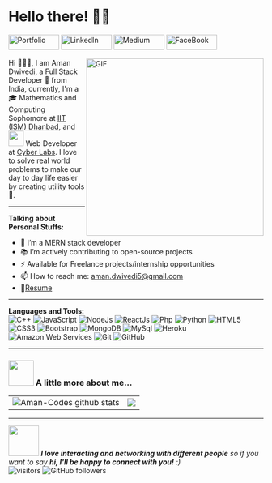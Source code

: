 # Hello there! 👋🏻

<a href="https://aman-codes.github.io/" title="Portfolio">
<img src="https://img.shields.io/badge/-Portfolio-black?style=flat-square&logo=appveyor" alt="Portfolio"  width="100" height="30"></a>

<a href="https://www.linkedin.com/in/aman-dwivedi/" title="LinkedIn">
<img src="https://img.shields.io/badge/-LinkedIn-black?style=flat-square&logo=linkedin" alt="LinkedIn"  width="100" height="30"></a>

<a href="https://aman-codes.medium.com/" title="Medium">
<img src="https://img.shields.io/badge/-Medium-black?style=flat-square&logo=medium" alt="Medium"  width="100" height="30"></a>

<!-- <a href="https://codeforces.com/profile/Aman-Codes" title="Codeforces">
<img src="https://img.shields.io/badge/-Codeforces-black?style=flat-square&logo=codeforces" alt="codeforces"  width="100" height="30"></a>

<a href="https://www.codechef.com/users/aman_dwivedi" title="Codechef">
<img src="https://img.shields.io/badge/-CodeChef-black?style=flat-square&logo=codechef" alt="codechef" width="100" height="30"></a>

<a href="https://www.hackerrank.com/Aman_Codes" title="HackerRank">
<img src="https://img.shields.io/badge/-HackerRank-black?style=flat-square&logo=hackerrank" alt="HackerRank"  width="100" height="30"></a> -->

<!-- <a href="https://leetcode.com/aman-codes/" title="Leetcode">
<img src="https://img.shields.io/badge/-LeetCode-black?style=flat-square&logo=leetcode" alt="leetcode"  width="100" height="30"></a> -->

<a href="https://www.facebook.com/profile.php?id=100039304971071" title="FaceBook">
<img src="https://img.shields.io/badge/-Facebook-black?style=flat-square&logo=facebook" alt="FaceBook"  width="100" height="30"></a>


<p>
<img align="right" alt="GIF" src="https://media.giphy.com/media/SWoSkN6DxTszqIKEqv/giphy.gif" width="350" height="350"/>
Hi 🙋🏻‍♂️, I am Aman Dwivedi, a Full Stack Developer 🚀 from India, currently, I'm a 🎓 Mathematics and Computing Sophomore at <a href="https://www.iitism.ac.in/">IIT (ISM) Dhanbad</a>, and <img src="https://media.giphy.com/media/WUlplcMpOCEmTGBtBW/giphy.gif" width="30" > Web Developer at <a href="https://cyberlabs.club">Cyber Labs</a>. I love to solve real world problems to make our day to day life easier by creating utility tools 🔨.
</p>

---
**Talking about Personal Stuffs:**

- 🌱 I’m a MERN stack developer
- 📚 I’m actively contributing to open-source projects
- ⚡️ Available for Freelance projects/internship opportunities
- 📫 How to reach me: aman.dwivedi5@gmail.com
- 📝[Resume](https://drive.google.com/file/d/1TqoSZA6BASkm2xiDeNxp-nVbYpe86GG4/view?usp=sharing)

---

**Languages and Tools:**  
![C++](https://img.shields.io/badge/-C++-00599C?style=flat-square&logo=c "C++")
![JavaScript](https://img.shields.io/badge/-JavaScript-black?style=flat-square&logo=javascript "JavaScript")
![NodeJs](https://img.shields.io/badge/-NodeJs-303030?style=flat-square&logo=Node.js "NodeJs")
![ReactJs](https://img.shields.io/badge/-ReactJs-black?style=flat-square&logo=react "ReactJs")
![Php](https://img.shields.io/badge/-PHP-black?style=flat-square&logo=php "PHP")
![Python](https://img.shields.io/badge/-Python-FFD43B?style=flat-square&logo=Python "Phython")
![HTML5](https://img.shields.io/badge/-HTML5-E34F26?style=flat-square&logo=html5&logoColor=white "HTML5")
![CSS3](https://img.shields.io/badge/-CSS3-1572B6?style=flat-square&logo=css3 "CSS3")
![Bootstrap](https://img.shields.io/badge/-Bootstrap-563D7C?style=flat-square&logo=bootstrap "Bootstrap")
![MongoDB](https://img.shields.io/badge/-MongoDB-black?style=flat-square&logo=mongodb "MongoDB")
![MySql](https://img.shields.io/badge/-Mysql-F29111?style=flat-square&logo=mysql "MySql")
![Heroku](https://img.shields.io/badge/-Heroku-430098?style=flat-square&logo=heroku "Heroku")
![Amazon Web Services](https://img.shields.io/badge/AWS-FF9900?style=flat-square&logo=amazon-aws "Amazon Web Services")
![Git](https://img.shields.io/badge/-Git-black?style=flat-square&logo=git "Git")
![GitHub](https://img.shields.io/badge/-GitHub-181717?style=flat-square&logo=github "GitHub")
<hr />

### <img src="https://media.giphy.com/media/VgCDAzcKvsR6OM0uWg/giphy.gif" width="50"> A little more about me... 

<table>
  <tr>
    <td>
      <img  align="center" src="https://github-readme-stats.vercel.app/api?username=Aman-Codes&show_icons=true&include_all_commits=true&theme=buefy&hide_border=true" alt="Aman-Codes github stats"/>
    </td>
    <td>
      <img  align="center" src="https://github-readme-stats.vercel.app/api/top-langs/?username=Aman-Codes&layout=compact&theme=buefy&hide_border=true&langs_count=10"/>
    </td>
  </tr>
 </table>
<hr />

<img src="https://media.giphy.com/media/LnQjpWaON8nhr21vNW/giphy.gif" width="60"> <em><b>I love interacting and networking with different people</b> so if you want to say <b>hi, I'll be happy to connect with you!</b> :)</em><br/>
![visitors](https://visitor-badge.laobi.icu/badge?page_id=Aman-Codes.Aman-Codes)
![GitHub followers](https://img.shields.io/github/followers/Aman-Codes?label=Follow&style=plastic)

